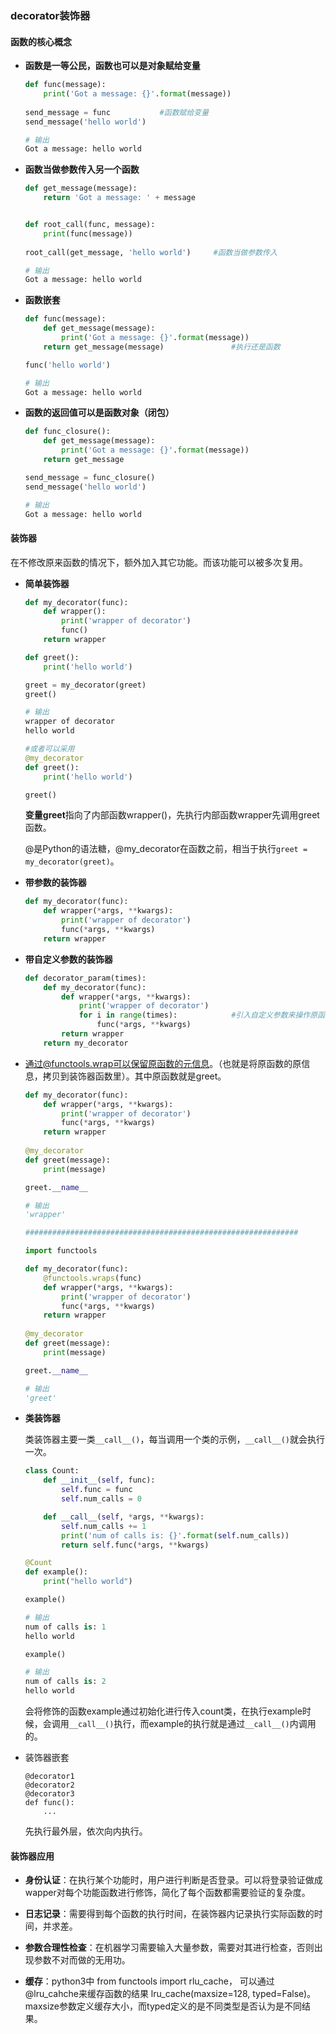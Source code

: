 

### decorator装饰器

#### 函数的核心概念

- **函数是一等公民，函数也可以是对象赋给变量**

  ```python
  def func(message):
      print('Got a message: {}'.format(message))
      
  send_message = func			#函数赋给变量
  send_message('hello world')
  
  # 输出
  Got a message: hello world
  ```

  

- **函数当做参数传入另一个函数**

  ```python
  def get_message(message):
      return 'Got a message: ' + message
  
  
  def root_call(func, message):
      print(func(message))
      
  root_call(get_message, 'hello world')		#函数当做参数传入
  
  # 输出
  Got a message: hello world
  ```



- **函数嵌套**

  ```python
  def func(message):
      def get_message(message):				
          print('Got a message: {}'.format(message))
      return get_message(message)				#执行还是函数
  
  func('hello world')
  
  # 输出
  Got a message: hello world
  ```

  

- **函数的返回值可以是函数对象（闭包）**

  ```python
  def func_closure():
      def get_message(message):
          print('Got a message: {}'.format(message))
      return get_message
  
  send_message = func_closure()
  send_message('hello world')
  
  # 输出
  Got a message: hello world
  ```

  

#### 装饰器

在不修改原来函数的情况下，额外加入其它功能。而该功能可以被多次复用。

- **简单装饰器**

  ```python
  def my_decorator(func):
      def wrapper():
          print('wrapper of decorator')
          func()
      return wrapper
  
  def greet():
      print('hello world')
  
  greet = my_decorator(greet)
  greet()
  
  # 输出
  wrapper of decorator
  hello world
  
  #或者可以采用
  @my_decorator
  def greet():
      print('hello world')
  
  greet()
  ```

  **变量greet**指向了内部函数wrapper()，先执行内部函数wrapper先调用greet函数。

  @是Python的语法糖，@my_decorator在函数之前，相当于执行`greet = my_decorator(greet)`。

- **带参数的装饰器**

  ```python
  def my_decorator(func):
      def wrapper(*args, **kwargs):
          print('wrapper of decorator')		
          func(*args, **kwargs)
      return wrapper
  ```

  

- **带自定义参数的装饰器**

  ```python
  def decorator_param(times):
      def my_decorator(func):
          def wrapper(*args, **kwargs):
              print('wrapper of decorator')
              for i in range(times):			#引入自定义参数来操作原函数
                  func(*args, **kwargs)
          return wrapper
      return my_decorator
  ```

  

- 通过@functools.wrap可以保留原函数的元信息。（也就是将原函数的原信息，拷贝到装饰器函数里）。其中原函数就是greet。

  ```python
  def my_decorator(func):
      def wrapper(*args, **kwargs):
          print('wrapper of decorator')
          func(*args, **kwargs)
      return wrapper
      
  @my_decorator
  def greet(message):
      print(message)
  
  greet.__name__
  
  # 输出
  'wrapper'
  
  #############################################################
  
  import functools
  
  def my_decorator(func):
      @functools.wraps(func)
      def wrapper(*args, **kwargs):
          print('wrapper of decorator')
          func(*args, **kwargs)
      return wrapper
      
  @my_decorator
  def greet(message):
      print(message)
  
  greet.__name__
  
  # 输出
  'greet'
  ```

  

- **类装饰器**

  类装饰器主要一类`__call__()`，每当调用一个类的示例，`__call__()`就会执行一次。

  ```python
  class Count:
      def __init__(self, func):
          self.func = func
          self.num_calls = 0
  
      def __call__(self, *args, **kwargs):
          self.num_calls += 1
          print('num of calls is: {}'.format(self.num_calls))
          return self.func(*args, **kwargs)
  
  @Count
  def example():
      print("hello world")
  
  example()
  
  # 输出
  num of calls is: 1
  hello world
  
  example()
  
  # 输出
  num of calls is: 2
  hello world
  ```

  会将修饰的函数example通过初始化进行传入count类，在执行example时候，会调用`__call__()`执行，而example的执行就是通过`__call__()`内调用的。

  

- 装饰器嵌套

  ```
  @decorator1
  @decorator2
  @decorator3
  def func():
      ...
  ```

  先执行最外层，依次向内执行。

  

#### 装饰器应用

- **身份认证**：在执行某个功能时，用户进行判断是否登录。可以将登录验证做成wapper对每个功能函数进行修饰，简化了每个函数都需要验证的复杂度。

- **日志记录**：需要得到每个函数的执行时间，在装饰器内记录执行实际函数的时间，并求差。
- **参数合理性检查**：在机器学习需要输入大量参数，需要对其进行检查，否则出现参数不对而做的无用功。
- **缓存**：python3中 from functools import rlu_cache， 可以通过@lru_cahche来缓存函数的结果 lru_cache(maxsize=128, typed=False)。maxsize参数定义缓存大小，而typed定义的是不同类型是否认为是不同结果。